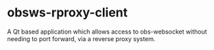 # obsws-rproxy-client
A Qt based application which allows access to obs-websocket without needing to port forward, via a reverse proxy system.

